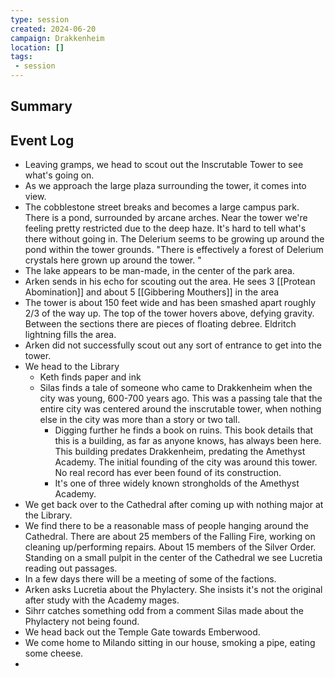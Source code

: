 ```yaml
---
type: session
created: 2024-06-20
campaign: Drakkenheim
location: []
tags:
 - session
---
```



## Summary

## Event Log

- Leaving gramps, we head to scout out the Inscrutable Tower to see what's going on.
- As we approach the large plaza surrounding the tower, it comes into view.
- The cobblestone street breaks and becomes a large campus park. There is a pond, surrounded by arcane arches. Near the tower we're feeling pretty restricted due to the deep haze. It's hard to tell what's there without going in. The Delerium seems to be growing up around the pond within the tower grounds. "There is effectively a forest of Delerium crystals here grown up around the tower. "
- The lake appears to be man-made, in the center of the park area.
- Arken sends in his echo for scouting out the area. He sees 3 [[Protean Abomination]] and about 5 [[Gibbering Mouthers]] in the area
- The tower is about 150 feet wide and has been smashed apart roughly 2/3 of the way up. The top of the tower hovers above, defying gravity. Between the sections there are pieces of floating debree. Eldritch lightning fills the area.
- Arken did not successfully scout out any sort of entrance to get into the tower. 
- We head to the Library
	- Keth finds paper and ink
	- Silas finds a tale of someone who came to Drakkenheim when the city was young, 600-700 years ago. This was a passing tale that the entire city was centered around the inscrutable tower, when nothing else in the city was more than a story or two tall.
		- Digging further he finds a book on ruins. This book details that this is a building, as far as anyone knows, has always been here. This building predates Drakkenheim, predating the Amethyst Academy. The initial founding of the city was around this tower. No real record has ever been found of its construction.
		- It's one of three widely known strongholds of the Amethyst Academy.
- We get back over to the Cathedral after coming up with nothing major at the Library.
- We find there to be a reasonable mass of people hanging around the Cathedral. There are about 25 members of the Falling Fire, working on cleaning up/performing repairs. About 15 members of the Silver Order. Standing on a small pulpit in the center of the Cathedral we see Lucretia reading out passages. 
- In a few days there will be a meeting of some of the factions.
- Arken asks Lucretia about the Phylactery. She insists it's not the original after study with the Academy mages.
- Sihrr catches something odd from a comment Silas made about the Phylactery not being found.
- We head back out the Temple Gate towards Emberwood.
- We come home to Milando sitting in our house, smoking a pipe, eating some cheese.
- 


